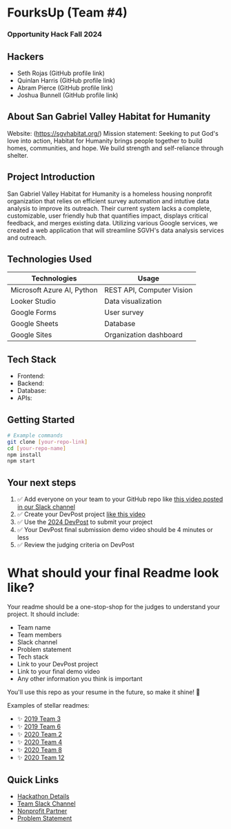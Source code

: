 
# FourksUp (Team #4)
### Opportunity Hack Fall 2024

## Hackers
- Seth Rojas (GitHub profile link)
- Quinlan Harris (GitHub profile link)
- Abram Pierce (GitHub profile link)
- Joshua Bunnell (GitHub profile link)

## About San Gabriel Valley Habitat for Humanity
Website: (https://sgvhabitat.org/)
Mission statement: Seeking to put God's love into action, Habitat for Humanity brings people together to build homes, communities, and hope. We build strength and self-reliance through shelter.

## Project Introduction
San Gabriel Valley Habitat for Humanity is a homeless housing nonprofit organization that relies on efficient survey automation and intutive data analysis to improve its outreach. Their current system lacks a complete, customizable, user friendly hub that quantifies impact, displays critical feedback, and merges existing data. Utilizing various Google services, we created a web application that will streamline SGVH's data analysis services and outreach.

## Technologies Used
| Technologies   | Usage |
| -------- | ------- |
| Microsoft Azure AI, Python| REST API, Computer Vision  |
| Looker Studio | Data visualization |
| Google Forms    | User survey   |
| Google Sheets   | Database  |
| Google Sites    | Organization dashboard |


## Tech Stack
- Frontend: 
- Backend: 
- Database: 
- APIs: 
<!-- Add/modify as needed -->


## Getting Started

```bash
# Example commands
git clone [your-repo-link]
cd [your-repo-name]
npm install
npm start
```


## Your next steps
1. ✅ Add everyone on your team to your GitHub repo like [this video posted in our Slack channel](https://opportunity-hack.slack.com/archives/C1Q6YHXQU/p1605657678139600)
2. ✅ Create your DevPost project [like this video](https://youtu.be/vCa7QFFthfU?si=bzMQ91d8j3ZkOD03)
3. ✅ Use the [2024 DevPost](https://opportunity-hack-2024-arizona.devpost.com) to submit your project
4. ✅ Your DevPost final submission demo video should be 4 minutes or less
5. ✅ Review the judging criteria on DevPost

# What should your final Readme look like?
Your readme should be a one-stop-shop for the judges to understand your project. It should include:
- Team name
- Team members
- Slack channel
- Problem statement
- Tech stack
- Link to your DevPost project
- Link to your final demo video
- Any other information you think is important

You'll use this repo as your resume in the future, so make it shine! 🌟

Examples of stellar readmes:
- ✨ [2019 Team 3](https://github.com/2019-Arizona-Opportunity-Hack/Team-3)
- ✨ [2019 Team 6](https://github.com/2019-Arizona-Opportunity-Hack/Team-6)
- ✨ [2020 Team 2](https://github.com/2020-opportunity-hack/Team-02)
- ✨ [2020 Team 4](https://github.com/2020-opportunity-hack/Team-04)
- ✨ [2020 Team 8](https://github.com/2020-opportunity-hack/Team-08)
- ✨ [2020 Team 12](https://github.com/2020-opportunity-hack/Team-12)

## Quick Links
- [Hackathon Details](https://www.ohack.dev/hack/2024_fall)
- [Team Slack Channel](https://opportunity-hack.slack.com/app_redirect?channel=fourks-up)
- [Nonprofit Partner](https://ohack.dev/nonprofit/FUSQQIaQF70ocwcatH9T)
- [Problem Statement](https://ohack.dev/project/pcDVx7FAHQvZSViHbgS7)

